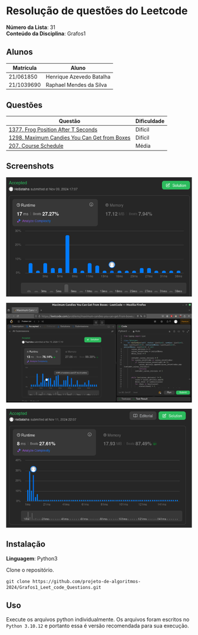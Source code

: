 # Resolução de questões do Leetcode

**Número da Lista**: 31<br>
**Conteúdo da Disciplina**: Grafos1<br>

## Alunos
|Matrícula | Aluno |
| -- | -- |
| 21/061850  |  Henrique Azevedo Batalha |
| 21/1039690  |  Raphael Mendes da Silva |

## Questões
| Questão | Dificuldade |
| ------- | ----------- |
| [1377. Frog Position After T Seconds](https://leetcode.com/problems/frog-position-after-t-seconds/description/?envType=problem-list-v2&envId=graph&difficulty=HARD) | Difícil |
| [1298. Maximum Candies You Can Get from Boxes](https://leetcode.com/problems/maximum-candies-you-can-get-from-boxes/description/) | Difícil |
| [207. Course Schedule](https://leetcode.com/problems/course-schedule/description/) | Média |


## Screenshots
<!--Adicione 3 ou mais screenshots do projeto em funcionamento.
-->

![1377 resolvida](https://github.com/projeto-de-algoritmos-2024/Grafos1_Leet_code_Questions/blob/master/questao_1377/1377_Submission.png)

![1298 resolvida](https://github.com/projeto-de-algoritmos-2024/Grafos1_Leet_code_Questions/blob/master/questao_1298/1298-estatistica.png)

![207 resolvida](https://github.com/projeto-de-algoritmos-2024/Grafos1_Leet_code_Questions/blob/master/questao_207/207_Submission.png)

## Instalação 
**Linguagem**: Python3<br>

Clone o repositório.

```
git clone https://github.com/projeto-de-algoritmos-2024/Grafos1_Leet_code_Questions.git
```

## Uso 
Execute os arquivos python individualmente. Os arquivos foram escritos no `Python 3.10.12` e portanto essa é versão recomendada para sua execução.

<!--
## Outros 
Quaisquer outras informações sobre seu projeto podem ser descritas abaixo.
-->




